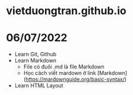 # vietduongtran.github.io

# 06/07/2022
- Learn Git, Github
- Learn Markdown
    - File có đuôi .md là file Markdown
    - Học cách viết mardown ở link [Markdown] (https://mardownguide.org/basic-syntax/)
- Learn HTML Layout